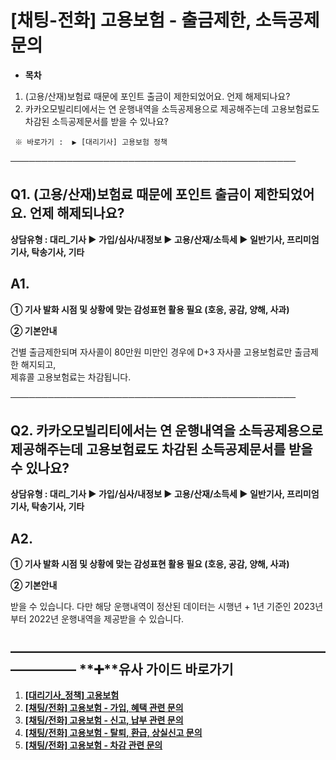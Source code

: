 # [채팅-전화] 고용보험 - 출금제한, 소득공제 문의

* **목차**

1. (고용/산재)보험료 때문에 포인트 출금이 제한되었어요. 언제 해제되나요?
2. 카카오모빌리티에서는 연 운행내역을 소득공제용으로 제공해주는데 고용보험료도 차감된 소득공제문서를 받을 수 있나요?

```
 ※ 바로가기 :  ▶ [대리기사] 고용보험 정책 
```

**──────────────────────────────────────────────**

**Q1. (고용/산재)보험료 때문에 포인트 출금이 제한되었어요. 언제 해제되나요?**
------------------------------------------------

****상담유형 : 대리\_기사 ▶ 가입/심사/내정보 ▶ 고용/산재/소득세 ▶ 일반기사, 프리미엄기사, 탁송기사, 기타****

**A1.**
-------

****① 기사 발화 시점 및 상황에 맞는 감성표현 활용 필요 (호응, 공감, 양해, 사과)****

**② 기본안내**

건별 출금제한되며 자사콜이 80만원 미만인 경우에 D+3 자사콜 고용보험료만 출금제한 해지되고,  
제휴콜 고용보험료는 차감됩니다.

──────────────────────────────────────────────

**Q2.** **카카오모빌리티에서는 연 운행내역을 소득공제용으로 제공해주는데 고용보험료도 차감된 소득공제문서를 받을 수 있나요?**
--------------------------------------------------------------------------

****상담유형 : 대리\_기사 ▶ 가입/심사/내정보 ▶ 고용/산재/소득세 ▶ 일반기사, 프리미엄기사, 탁송기사, 기타****

**A2.**
-------

****① 기사 발화 시점 및 상황에 맞는 감성표현 활용 필요 (호응, 공감, 양해, 사과)****

**② 기본안내**

받을 수 있습니다. 다만 해당 운행내역이 정산된 데이터는 시행년 + 1년 기준인 2023년 부터 2022년 운행내역을 제공받을 수 있습니다.

**―****―****―****―****―****―****―****―****―****―****―****―****―****―****―****―****―****―****―****―****―****―****―****―****―****―****―****―****―** **➕****유사 가이드 바로가기**
----------------------------------------------------------------------------------------------------------------------------------------------------------------------

1. ****[[대리기사\_정책] 고용보험](https://kakaomobilitysupport.zendesk.com/hc/ko/articles/33941360758169)****
2. **[[채팅/전화] 고용보험 - 가입, 혜택 관련 문의](https://kakaomobilitysupport.zendesk.com/hc/ko/articles/33943235699993)**
3. **[[채팅/전화] 고용보험 - 신고, 납부 관련 문의](https://kakaomobilitysupport.zendesk.com/hc/ko/articles/33944023076249)**
4. **[[채팅/전화] 고용보험 - 탈퇴, 환급, 상실신고 문의](https://kakaomobilitysupport.zendesk.com/hc/ko/articles/33943861777305)**
5. **[[채팅/전화] 고용보험 - 차감 관련 문의](https://kakaomobilitysupport.zendesk.com/hc/ko/articles/33945089379225)**